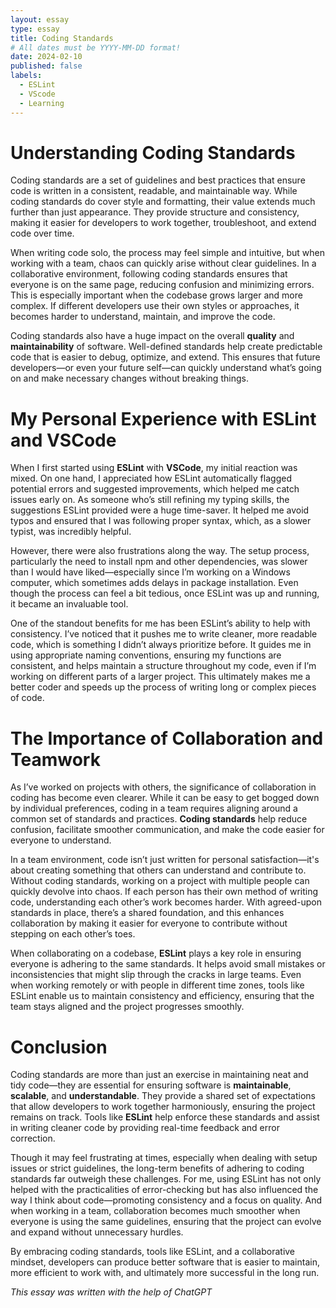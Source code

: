 ```yaml
---
layout: essay
type: essay
title: Coding Standards
# All dates must be YYYY-MM-DD format!
date: 2024-02-10
published: false
labels:
  - ESLint
  - VScode
  - Learning
---
```



# Understanding Coding Standards

Coding standards are a set of guidelines and best practices that ensure code is written in a consistent, readable, and maintainable way. While coding standards do cover style and formatting, their value extends much further than just appearance. They provide structure and consistency, making it easier for developers to work together, troubleshoot, and extend code over time.

When writing code solo, the process may feel simple and intuitive, but when working with a team, chaos can quickly arise without clear guidelines. In a collaborative environment, following coding standards ensures that everyone is on the same page, reducing confusion and minimizing errors. This is especially important when the codebase grows larger and more complex. If different developers use their own styles or approaches, it becomes harder to understand, maintain, and improve the code.

Coding standards also have a huge impact on the overall **quality** and **maintainability** of software. Well-defined standards help create predictable code that is easier to debug, optimize, and extend. This ensures that future developers—or even your future self—can quickly understand what’s going on and make necessary changes without breaking things.

# My Personal Experience with ESLint and VSCode

When I first started using **ESLint** with **VSCode**, my initial reaction was mixed. On one hand, I appreciated how ESLint automatically flagged potential errors and suggested improvements, which helped me catch issues early on. As someone who’s still refining my typing skills, the suggestions ESLint provided were a huge time-saver. It helped me avoid typos and ensured that I was following proper syntax, which, as a slower typist, was incredibly helpful.

However, there were also frustrations along the way. The setup process, particularly the need to install npm and other dependencies, was slower than I would have liked—especially since I’m working on a Windows computer, which sometimes adds delays in package installation. Even though the process can feel a bit tedious, once ESLint was up and running, it became an invaluable tool.

One of the standout benefits for me has been ESLint’s ability to help with consistency. I’ve noticed that it pushes me to write cleaner, more readable code, which is something I didn’t always prioritize before. It guides me in using appropriate naming conventions, ensuring my functions are consistent, and helps maintain a structure throughout my code, even if I’m working on different parts of a larger project. This ultimately makes me a better coder and speeds up the process of writing long or complex pieces of code.

# The Importance of Collaboration and Teamwork

As I’ve worked on projects with others, the significance of collaboration in coding has become even clearer. While it can be easy to get bogged down by individual preferences, coding in a team requires aligning around a common set of standards and practices. **Coding standards** help reduce confusion, facilitate smoother communication, and make the code easier for everyone to understand.

In a team environment, code isn’t just written for personal satisfaction—it's about creating something that others can understand and contribute to. Without coding standards, working on a project with multiple people can quickly devolve into chaos. If each person has their own method of writing code, understanding each other’s work becomes harder. With agreed-upon standards in place, there’s a shared foundation, and this enhances collaboration by making it easier for everyone to contribute without stepping on each other’s toes.

When collaborating on a codebase, **ESLint** plays a key role in ensuring everyone is adhering to the same standards. It helps avoid small mistakes or inconsistencies that might slip through the cracks in large teams. Even when working remotely or with people in different time zones, tools like ESLint enable us to maintain consistency and efficiency, ensuring that the team stays aligned and the project progresses smoothly.

# Conclusion

Coding standards are more than just an exercise in maintaining neat and tidy code—they are essential for ensuring software is **maintainable**, **scalable**, and **understandable**. They provide a shared set of expectations that allow developers to work together harmoniously, ensuring the project remains on track. Tools like **ESLint** help enforce these standards and assist in writing cleaner code by providing real-time feedback and error correction.

Though it may feel frustrating at times, especially when dealing with setup issues or strict guidelines, the long-term benefits of adhering to coding standards far outweigh these challenges. For me, using ESLint has not only helped with the practicalities of error-checking but has also influenced the way I think about code—promoting consistency and a focus on quality. And when working in a team, collaboration becomes much smoother when everyone is using the same guidelines, ensuring that the project can evolve and expand without unnecessary hurdles. 

By embracing coding standards, tools like ESLint, and a collaborative mindset, developers can produce better software that is easier to maintain, more efficient to work with, and ultimately more successful in the long run.


_This essay was written with the help of ChatGPT_
